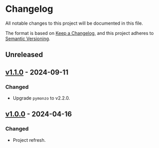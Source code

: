 # Changelog
All notable changes to this project will be documented in this file.

The format is based on [Keep a Changelog], and this project adheres to
[Semantic Versioning].

## Unreleased

## [v1.1.0](https://github.com/pawelad/monz/releases/tag/v1.1.0) - 2024-09-11
### Changed
- Upgrade `pymonzo` to v2.2.0.

## [v1.0.0](https://github.com/pawelad/monz/releases/tag/v1.0.0) - 2024-04-16
### Changed
- Project refresh.


[keep a changelog]: https://keepachangelog.com/en/1.1.0/
[semantic versioning]: https://semver.org/spec/v2.0.0.html
